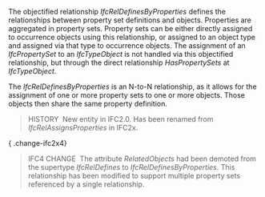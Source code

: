 The objectified relationship _IfcRelDefinesByProperties_ defines the relationships between property set definitions and objects. Properties are aggregated in property sets. Property sets can be either directly assigned to occurrence objects using this relationship, or assigned to an object type and assigned via that type to occurrence objects. The assignment of an _IfcPropertySet_ to an _IfcTypeObject_ is not handled via this objectified relationship, but through the direct relationship _HasPropertySets_ at _IfcTypeObject_.

The _IfcRelDefinesByProperties_ is an N-to-N relationship, as it allows for the assignment of one or more property sets to one or more objects. Those objects then share the same property definition.

> HISTORY&nbsp; New entity in IFC2.0. Has been renamed from _IfcRelAssignsProperties_ in IFC2x.

{ .change-ifc2x4}
> IFC4 CHANGE&nbsp; The attribute _RelatedObjects_ had been demoted from the supertype _IfcRelDefines_ to _IfcRelDefinesByProperties_. This relationship has been modified to support multiple property sets referenced by a single relationship.